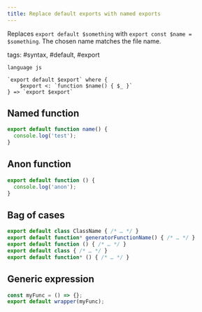 ```yaml
---
title: Replace default exports with named exports
---
```


Replaces `export default $something` with `export const $name = $something`. The chosen name matches the file name.

tags: #syntax, #default, #export

```grit
language js

`export default $export` where {
    $export <: `function $name() { $_ }`
} => `export $export`
```

## Named function

```javascript
export default function name() {
  console.log('test');
}
```

## Anon function

```javascript
export default function () {
  console.log('anon');
}
```

## Bag of cases

```javascript
export default class ClassName { /* … */ }
export default function* generatorFunctionName() { /* … */ }
export default function () { /* … */ }
export default class { /* … */ }
export default function* () { /* … */ }
```

## Generic expression

```javascript
const myFunc = () => {};
export default wrapper(myFunc);
```
